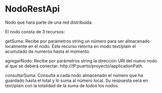 # NodoRestApi

Nodo que hará parte de una red distribuida. 

El nodo consta de 3 recursos:

getSuma: Recibe por parámetros string un número para ser almacenado localmente en el nodo. Éste recurso retorna en modo text/plain el acumulado de numeros hasta el momento.


agregarNodo: Recibe por parámetros string la dirección URI del nuevo nodo al que se deberá conectar: http://IP:puerto/proyecto/applicationPath.


consultarSuma: Consulta a cada nodo almacenado el número que ha guardado hasta el total y lo suma al número local. Su respuesta será en text/plain con la totalidad de la suma de todos los nodos.
